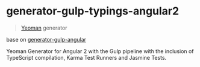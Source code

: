 # generator-gulp-typings-angular2

> [Yeoman](http://yeoman.io) generator

base on [generator-gulp-angular](https://github.com/Swiip/generator-gulp-angular)

Yeoman Generator for Angular 2 with the Gulp pipeline with the inclusion of TypeScript compilation, Karma Test Runners and Jasmine Tests.
